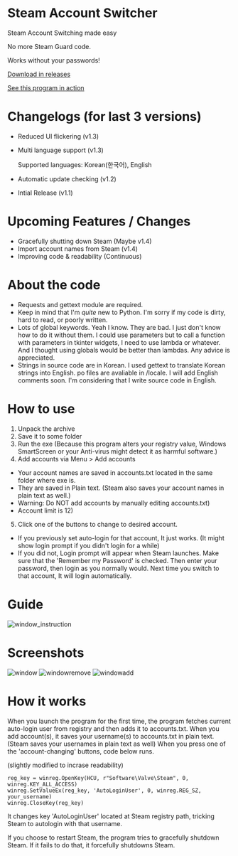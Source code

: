 # Steam Account Switcher
Steam Account Switching made easy

No more Steam Guard code.

Works without your passwords!

[Download in releases](https://github.com/sw2719/steam-account-switcher/releases)

[See this program in action](https://youtu.be/WFtv10RZ_UA)

# Changelogs (for last 3 versions)
* Reduced UI flickering (v1.3)
* Multi language support (v1.3)

  Supported languages: Korean(한국어), English
* Automatic update checking (v1.2)

* Intial Release (v1.1)

# Upcoming Features / Changes
* Gracefully shutting down Steam (Maybe v1.4)
* Import account names from Steam (v1.4)
* Improving code & readability (Continuous)

# About the code
* Requests and gettext module are required.
* Keep in mind that I'm _quite_ new to Python. I'm sorry if my code is dirty, hard to read, or poorly written.
* Lots of global keywords. Yeah I know. They are bad. I just don't know how to do it without them. I could use parameters but to call a function with parameters in tkinter widgets, I need to use lambda or whatever. And I thought using globals would be better than lambdas. Any advice is appreciated.
* Strings in source code are in Korean. I used gettext to translate Korean strings into English. po files are avaliable in /locale. I will add English comments soon. I'm considering that I write source code in English.

# How to use
1. Unpack the archive
2. Save it to some folder
3. Run the exe
(Because this program alters your registry value, Windows SmartScreen or your Anti-virus might detect it as harmful software.)
4. Add accounts via Menu > Add accounts
* Your account names are saved in accounts.txt located in the same folder where exe is.
* They are saved in Plain text. (Steam also saves your account names in plain text as well.)
* Warning: Do NOT add accounts by manually editing accounts.txt)
* Account limit is 12)
5. Click one of the buttons to change to desired account.

* If you previously set auto-login for that account, It just works. (It might show login prompt if you didn't login for a while)
* If you did not, Login prompt will appear when Steam launches. Make sure that the 'Remember my Password' is checked. Then enter your password,             then login as you normally would. Next time you switch to that account, It will login automatically.

# Guide
![window_instruction](https://user-images.githubusercontent.com/22590718/63221815-78c8cb80-c1d9-11e9-829d-c4f1ef855285.png)

# Screenshots
![window](https://user-images.githubusercontent.com/22590718/63221824-87af7e00-c1d9-11e9-96e2-87508d2128b5.png)
![windowremove](https://user-images.githubusercontent.com/22590718/63221825-87af7e00-c1d9-11e9-8887-ed530c305166.png)
![windowadd](https://user-images.githubusercontent.com/22590718/63221826-88481480-c1d9-11e9-82eb-2b78dc9d528d.png)

# How it works
When you launch the program for the first time, the program fetches current auto-login user from registry and then adds it to accounts.txt.
When you add account(s), it saves your username(s) to accounts.txt in plain text.
(Steam saves your usernames in plain text as well)
When you press one of the 'account-changing' buttons, code below runs.

(slightly modified to incrase readability)
```
reg_key = winreg.OpenKey(HCU, r"Software\Valve\Steam", 0, winreg.KEY_ALL_ACCESS)
winreg.SetValueEx(reg_key, 'AutoLoginUser', 0, winreg.REG_SZ, your_username)
winreg.CloseKey(reg_key)
```
It changes key 'AutoLoginUser' located at Steam registry path, tricking Steam to autologin with that username.

If you choose to restart Steam, the program tries to gracefully shutdown Steam. If it fails to do that, it forcefully shutdowns Steam.
